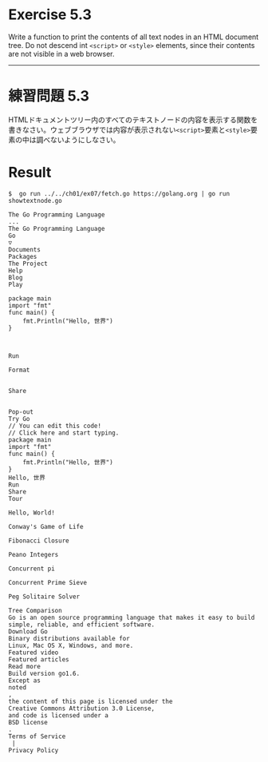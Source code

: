 # Exercise 5.3
Write a function to print the contents of all text nodes in an HTML document tree. Do not descend int `<script>` or `<style>` elements, since their contents are not visible in a web browser.

---
# 練習問題 5.3
HTMLドキュメントツリー内のすべてのテキストノードの内容を表示する関数を書きなさい。ウェブブラウザでは内容が表示されない`<script>`要素と`<style>`要素の中は調べないようにしなさい。


# Result

````
$  go run ../../ch01/ex07/fetch.go https://golang.org | go run showtextnode.go

The Go Programming Language
...
The Go Programming Language
Go
▽
Documents
Packages
The Project
Help
Blog
Play

package main
import "fmt"
func main() {
	fmt.Println("Hello, 世界")
}



Run

Format


Share


Pop-out
Try Go
// You can edit this code!
// Click here and start typing.
package main
import "fmt"
func main() {
	fmt.Println("Hello, 世界")
}
Hello, 世界
Run
Share
Tour

Hello, World!

Conway's Game of Life

Fibonacci Closure

Peano Integers

Concurrent pi

Concurrent Prime Sieve

Peg Solitaire Solver

Tree Comparison
Go is an open source programming language that makes it easy to build
simple, reliable, and efficient software.
Download Go
Binary distributions available for
Linux, Mac OS X, Windows, and more.
Featured video
Featured articles
Read more
Build version go1.6.
Except as
noted
,
the content of this page is licensed under the
Creative Commons Attribution 3.0 License,
and code is licensed under a
BSD license
.
Terms of Service
 |
Privacy Policy
````
